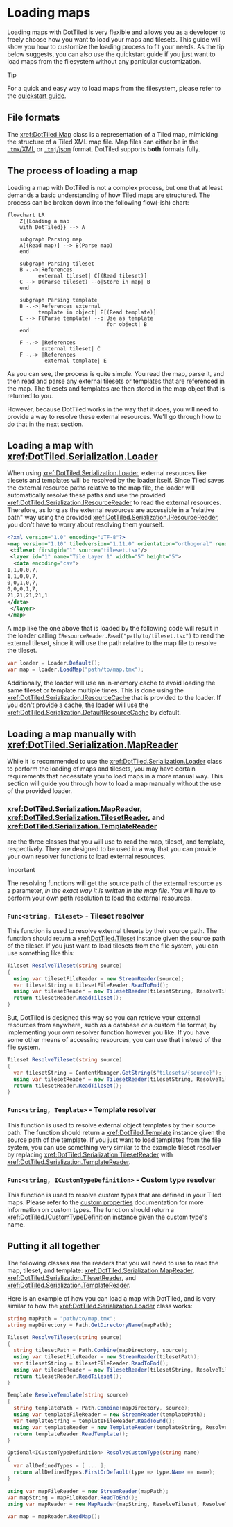 # Loading maps

Loading maps with DotTiled is very flexible and allows you as a developer to freely choose how you want to load your maps and tilesets. This guide will show you how to customize the loading process to fit your needs. As the tip below suggests, you can also use the quickstart guide if you just want to load maps from the filesystem without any particular customization.

> [!TIP]
> For a quick and easy way to load maps from the filesystem, please refer to the [quickstart guide](../quickstart.md).

## File formats

The <xref:DotTiled.Map> class is a representation of a Tiled map, mimicking the structure of a Tiled XML map file. Map files can either be in the [`.tmx`/XML](https://doc.mapeditor.org/en/stable/reference/tmx-map-format/) or [`.tmj`/json](https://doc.mapeditor.org/en/stable/reference/json-map-format/) format. DotTiled supports **both** formats fully.

## The process of loading a map

Loading a map with DotTiled is not a complex process, but one that at least demands a basic understanding of how Tiled maps are structured. The process can be broken down into the following flow(-ish) chart:

```mermaid
flowchart LR
    Z{{Loading a map
    with DotTiled}} --> A

    subgraph Parsing map
    A[(Read map)] --> B(Parse map)
    end

    subgraph Parsing tileset
    B -.->|References
          external tileset| C[(Read tileset)]
    C --> D(Parse tileset) --o|Store in map| B
    end

    subgraph Parsing template
    B -.->|References external
          template in object| E[(Read template)]
    E --> F(Parse template) --o|Use as template
                                for object| B
    end

    F -.-> |References
           external tileset| C
    F -.-> |References
            external template| E
```

As you can see, the process is quite simple. You read the map, parse it, and then read and parse any external tilesets or templates that are referenced in the map. The tilesets and templates are then stored in the map object that is returned to you.

However, because DotTiled works in the way that it does, you will need to provide a way to resolve these external resources. We'll go through how to do that in the next section.

## Loading a map with <xref:DotTiled.Serialization.Loader>

When using <xref:DotTiled.Serialization.Loader>, external resources like tilesets and templates will be resolved by the loader itself. Since Tiled saves the external resource paths relative to the map file, the loader will automatically resolve these paths and use the provided <xref:DotTiled.Serialization.IResourceReader> to read the external resources. Therefore, as long as the external resources are accessible in a "relative path" way using the provided <xref:DotTiled.Serialization.IResourceReader>, you don't have to worry about resolving them yourself.

```xml
<?xml version="1.0" encoding="UTF-8"?>
<map version="1.10" tiledversion="1.11.0" orientation="orthogonal" renderorder="right-down" width="5" height="5" tilewidth="32" tileheight="32" infinite="0" nextlayerid="2" nextobjectid="1">
 <tileset firstgid="1" source="tileset.tsx"/>
 <layer id="1" name="Tile Layer 1" width="5" height="5">
  <data encoding="csv">
1,1,0,0,7,
1,1,0,0,7,
0,0,1,0,7,
0,0,0,1,7,
21,21,21,21,1
</data>
 </layer>
</map>
```

A map like the one above that is loaded by the following code will result in the loader calling `IResourceReader.Read("path/to/tileset.tsx")` to read the external tileset, since it will use the path relative to the map file to resolve the tileset.

```csharp
var loader = Loader.Default();
var map = loader.LoadMap("path/to/map.tmx");
```

Additionally, the loader will use an in-memory cache to avoid loading the same tileset or template multiple times. This is done using the <xref:DotTiled.Serialization.IResourceCache> that is provided to the loader. If you don't provide a cache, the loader will use the <xref:DotTiled.Serialization.DefaultResourceCache> by default.

## Loading a map manually with <xref:DotTiled.Serialization.MapReader>

While it is recommended to use the <xref:DotTiled.Serialization.Loader> class to perform the loading of maps and tilesets, you may have certain requirements that necessitate you to load maps in a more manual way. This section will guide you through how to load a map manually without the use of the provided loader.

### <xref:DotTiled.Serialization.MapReader>, <xref:DotTiled.Serialization.TilesetReader>, and <xref:DotTiled.Serialization.TemplateReader>

are the three classes that you will use to read the map, tileset, and template, respectively. They are designed to be used in a way that you can provide your own resolver functions to load external resources.

> [!IMPORTANT]
> The resolving functions will get the source path of the external resource as a parameter, _in the exact way it is written in the map file_. You will have to perform your own path resolution to load the external resources.

### `Func<string, Tileset>` - Tileset resolver

This function is used to resolve external tilesets by their source path. The function should return a <xref:DotTiled.Tileset> instance given the source path of the tileset. If you just want to load tilesets from the file system, you can use something like this:

```csharp
Tileset ResolveTileset(string source)
{
  using var tilesetFileReader = new StreamReader(source);
  var tilesetString = tilesetFileReader.ReadToEnd();
  using var tilesetReader = new TilesetReader(tilesetString, ResolveTileset, ResolveTemplate, ResolveCustomType);
  return tilesetReader.ReadTileset();
}
```

But, DotTiled is designed this way so you can retrieve your external resources from anywhere, such as a database or a custom file format, by implementing your own resolver function however you like. If you have some other means of accessing resources, you can use that instead of the file system.

```csharp
Tileset ResolveTileset(string source)
{
  var tilesetString = ContentManager.GetString($"tilesets/{source}");
  using var tilesetReader = new TilesetReader(tilesetString, ResolveTileset, ResolveTemplate, ResolveCustomType);
  return tilesetReader.ReadTileset();
}
```

### `Func<string, Template>` - Template resolver

This function is used to resolve external object templates by their source path. The function should return a <xref:DotTiled.Template> instance given the source path of the template. If you just want to load templates from the file system, you can use something very similar to the example tileset resolver by replacing <xref:DotTiled.Serialization.TilesetReader> with <xref:DotTiled.Serialization.TemplateReader>.

### `Func<string, ICustomTypeDefinition>` - Custom type resolver

This function is used to resolve custom types that are defined in your Tiled maps. Please refer to the [custom properties](custom-properties.md) documentation for more information on custom types. The function should return a <xref:DotTiled.ICustomTypeDefinition> instance given the custom type's name.

## Putting it all together

The following classes are the readers that you will need to use to read the map, tileset, and template: <xref:DotTiled.Serialization.MapReader>, <xref:DotTiled.Serialization.TilesetReader>, and <xref:DotTiled.Serialization.TemplateReader>.

Here is an example of how you can load a map with DotTiled, and is very similar to how the <xref:DotTiled.Serialization.Loader> class works:

```csharp
string mapPath = "path/to/map.tmx";
string mapDirectory = Path.GetDirectoryName(mapPath);

Tileset ResolveTileset(string source)
{
  string tilesetPath = Path.Combine(mapDirectory, source);
  using var tilesetFileReader = new StreamReader(tilesetPath);
  var tilesetString = tilesetFileReader.ReadToEnd();
  using var tilesetReader = new TilesetReader(tilesetString, ResolveTileset, ResolveTemplate, ResolveCustomType);
  return tilesetReader.ReadTileset();
}

Template ResolveTemplate(string source)
{
  string templatePath = Path.Combine(mapDirectory, source);
  using var templateFileReader = new StreamReader(templatePath);
  var templateString = templateFileReader.ReadToEnd();
  using var templateReader = new TemplateReader(templateString, ResolveTileset, ResolveTemplate, ResolveCustomType);
  return templateReader.ReadTemplate();
}

Optional<ICustomTypeDefinition> ResolveCustomType(string name)
{
  var allDefinedTypes = [ ... ];
  return allDefinedTypes.FirstOrDefault(type => type.Name == name);
}

using var mapFileReader = new StreamReader(mapPath);
var mapString = mapFileReader.ReadToEnd();
using var mapReader = new MapReader(mapString, ResolveTileset, ResolveTemplate, ResolveCustomType);

var map = mapReader.ReadMap();
```
